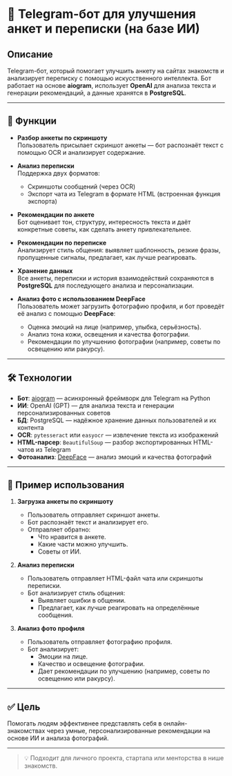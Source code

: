 # 🤖 Telegram-бот для улучшения анкет и переписки (на базе ИИ)

## Описание
Telegram-бот, который помогает улучшить анкету на сайтах знакомств и анализирует переписку с помощью искусственного интеллекта. Бот работает на основе **aiogram**, использует **OpenAI** для анализа текста и генерации рекомендаций, а данные хранятся в **PostgreSQL**.

---

## 🔧 Функции

- **Разбор анкеты по скриншоту**  
  Пользователь присылает скриншот анкеты — бот распознаёт текст с помощью OCR и анализирует содержание.

- **Анализ переписки**  
  Поддержка двух форматов:
  - Скриншоты сообщений (через OCR)
  - Экспорт чата из Telegram в формате HTML (встроенная функция экспорта)

- **Рекомендации по анкете**  
  Бот оценивает тон, структуру, интересность текста и даёт конкретные советы, как сделать анкету привлекательнее.

- **Рекомендации по переписке**  
  Анализирует стиль общения: выявляет шаблонность, резкие фразы, пропущенные сигналы, предлагает, как лучше реагировать.

- **Хранение данных**  
  Все анкеты, переписки и история взаимодействий сохраняются в **PostgreSQL** для последующего анализа и персонализации.

- **Анализ фото с использованием DeepFace**  
  Пользователь может загрузить фотографию профиля, и бот проведёт её анализ с помощью **DeepFace**:
  - Оценка эмоций на лице (например, улыбка, серьёзность).
  - Анализ тона кожи, освещения и качества фотографии.
  - Рекомендации по улучшению фотографии (например, советы по освещению или ракурсу).

---

## 🛠 Технологии

- **Бот**: [aiogram](https://github.com/aiogram/aiogram) — асинхронный фреймворк для Telegram на Python
- **ИИ**: OpenAI (GPT) — для анализа текста и генерации персонализированных советов
- **БД**: PostgreSQL — надёжное хранение данных пользователей и их контента
- **OCR**: `pytesseract` или `easyocr` — извлечение текста из изображений
- **HTML-парсер**: `BeautifulSoup` — разбор экспортированных HTML-чатов из Telegram
- **Фотоанализ**: [DeepFace](https://github.com/serengil/deepface) — анализ эмоций и качества фотографий

---

## 📌 Пример использования

1. **Загрузка анкеты по скриншоту**
   - Пользователь отправляет скриншот анкеты.
   - Бот распознаёт текст и анализирует его.
   - Отправляет обратно:
     - Что нравится в анкете.
     - Какие части можно улучшить.
     - Советы от ИИ.

2. **Анализ переписки**
   - Пользователь отправляет HTML-файл чата или скриншоты переписки.
   - Бот анализирует стиль общения:
     - Выявляет ошибки в общении.
     - Предлагает, как лучше реагировать на определённые сообщения.

3. **Анализ фото профиля**
   - Пользователь отправляет фотографию профиля.
   - Бот анализирует:
     - Эмоции на лице.
     - Качество и освещение фотографии.
     - Дает рекомендации по улучшению (например, советы по освещению или ракурсу).

---

## ✅ Цель
Помогать людям эффективнее представлять себя в онлайн-знакомствах через умные, персонализированные рекомендации на основе ИИ и анализа фотографий.

---

> 💡 Подходит для личного проекта, стартапа или менторства в нише знакомств.
